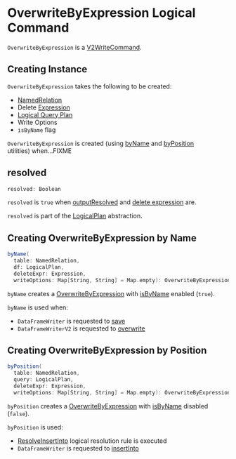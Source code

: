 # OverwriteByExpression Logical Command

`OverwriteByExpression` is a [V2WriteCommand](V2WriteCommand.md).

## Creating Instance

`OverwriteByExpression` takes the following to be created:

* <span id="table"> [NamedRelation](NamedRelation.md)
* <span id="deleteExpr"> Delete [Expression](../expressions/Expression.md)
* <span id="query"> [Logical Query Plan](LogicalPlan.md)
* <span id="writeOptions"> Write Options
* <span id="isByName"> `isByName` flag

`OverwriteByExpression` is created (using [byName](#byName) and [byPosition](#byPosition) utilities) when...FIXME

## <span id="resolved"> resolved

```scala
resolved: Boolean
```

`resolved` is `true` when [outputResolved](V2WriteCommand.md#outputResolved) and [delete expression](#deleteExpr) are.

`resolved` is part of the [LogicalPlan](LogicalPlan.md#resolved) abstraction.

## <span id="byName"> Creating OverwriteByExpression by Name

```scala
byName(
  table: NamedRelation,
  df: LogicalPlan,
  deleteExpr: Expression,
  writeOptions: Map[String, String] = Map.empty): OverwriteByExpression
```

`byName` creates a [OverwriteByExpression](#creating-instance) with [isByName](#isByName) enabled (`true`).

`byName` is used when:

* `DataFrameWriter` is requested to [save](../DataFrameWriter.md#save)
* `DataFrameWriterV2` is requested to [overwrite](../DataFrameWriterV2.md#overwrite)

## <span id="byPosition"> Creating OverwriteByExpression by Position

```scala
byPosition(
  table: NamedRelation,
  query: LogicalPlan,
  deleteExpr: Expression,
  writeOptions: Map[String, String] = Map.empty): OverwriteByExpression
```

`byPosition` creates a [OverwriteByExpression](#creating-instance) with [isByName](#isByName) disabled (`false`).

`byPosition` is used:

* [ResolveInsertInto](../logical-analysis-rules/ResolveInsertInto.md) logical resolution rule is executed
* `DataFrameWriter` is requested to [insertInto](../DataFrameWriter.md#insertInto)
